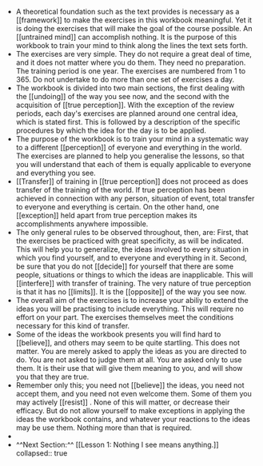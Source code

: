 - A theoretical foundation such as the text provides is necessary as a [[framework]] to make the exercises in this workbook meaningful. Yet it is doing the exercises that will make the goal of the course possible. An [[untrained mind]] can accomplish nothing. It is the purpose of this workbook to train your mind to think along the lines the text sets forth.
- The exercises are very simple. They do not require a great deal of time, and it does not matter where you do them. They need no preparation. The training period is one year. The exercises are numbered from 1 to 365. Do not undertake to do more than one set of exercises a day.
- The workbook is divided into two main sections, the first dealing with the [[undoing]] of the way you see now, and the second with the acquisition of [[true perception]]. With the exception of the review periods, each day's exercises are planned around one central idea, which is stated first. This is followed by a description of the specific procedures by which the idea for the day is to be applied.
- The purpose of the workbook is to train your mind in a systematic way to a different [[perception]] of everyone and everything in the world. The exercises are planned to help you generalise the lessons, so that you will understand that each of them is equally applicable to everyone and everything you see.
- [[Transfer]] of training in [[true perception]] does not proceed as does transfer of the training of the world. If true perception has been achieved in connection with any person, situation of event, total transfer to everyone and everything is certain. On the other hand, one [[exception]] held apart from true perception makes its accomplishments anywhere impossible.
- The only general rules to be observed throughout, then, are: 
  First, that the exercises be practiced with great specificity, as will be indicated. This will help you to generalize, the ideas involved to every situation in which you find yourself, and to everyone and everything in it. 
  Second, be sure that you do not [[decide]] for yourself that there are some people, situations or things to which the ideas are inapplicable. This will [[interfere]] with transfer of training. The very nature of true perception is that it has no [[limits]]. It is the [[opposite]] of the way you see now.
- The overall aim of the exercises is to increase your abiliy to extend the ideas you will be practising to include everything. This will require no effort on your part. The exercises themselves meet the conditions necessary for this kind of transfer.
- Some of the ideas the workbook presents you will find hard to [[believe]], and others may seem to be quite startling. This does not matter. You are merely asked to apply the ideas as you are directed to do. You are not asked to judge them at all. You are asked only to use them. It is their use that will give them meaning to you, and will show you that they are true.
- Remember only this; you need not [[believe]] the ideas, you need not accept them, and you need not even welcome them. Some of them you may actively [[resist]] . None of this will matter, or decrease their efficacy. But do not allow yourself to make exceptions in applying the ideas the workbook contains, and whatever your reactions to the ideas may be use them. Nothing more than that is required.
-
- ^^Next Section:^^ [[Lesson 1: Nothing I see means anything.]]
  collapsed:: true